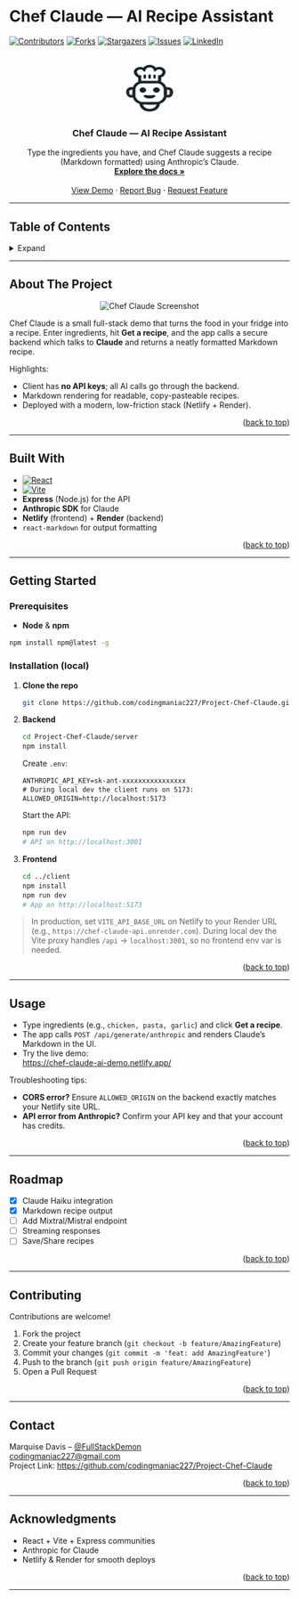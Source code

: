 # Chef Claude — AI Recipe Assistant

<!-- PROJECT SHIELDS -->
[![Contributors][contributors-shield]][contributors-url]
[![Forks][forks-shield]][forks-url]
[![Stargazers][stars-shield]][stars-url]
[![Issues][issues-shield]][issues-url]
[![LinkedIn][linkedin-shield]][linkedin-url]

<!-- PROJECT LOGO -->
<br />
<div align="center">
  <a href="https://github.com/codingmaniac227/Project-Chef-Claude" target="_blank" rel="noopener">
    <img src="client/public/chef-claude-icon.png" alt="Logo" width="90" height="90" style="border-radius:50%">
  </a>

  <h3 align="center">Chef Claude — AI Recipe Assistant</h3>

  <p align="center">
    Type the ingredients you have, and Chef Claude suggests a recipe (Markdown formatted) using Anthropic’s Claude.
    <br />
    <a href="https://github.com/codingmaniac227/Project-Chef-Claude" target="_blank" rel="noopener"><strong>Explore the docs »</strong></a>
    <br />
    <br />
    <a href="https://chef-claude-ai-demo.netlify.app/" target="_blank" rel="noopener">View Demo</a>
    ·
    <a href="https://github.com/codingmaniac227/Project-Chef-Claude/issues/new?template=bug_report.yml&labels=bug" target="_blank" rel="noopener">Report Bug</a>
    ·
    <a href="https://github.com/codingmaniac227/Project-Chef-Claude/issues/new?template=feature_request.yml&labels=enhancement" target="_blank" rel="noopener">Request Feature</a>
  </p>
</div>

---

## Table of Contents
<details>
  <summary>Expand</summary>
  <ol>
    <li><a href="#about-the-project">About The Project</a></li>
    <li><a href="#built-with">Built With</a></li>
    <li><a href="#getting-started">Getting Started</a></li>
    <li><a href="#usage">Usage</a></li>
    <li><a href="#roadmap">Roadmap</a></li>
    <li><a href="#contributing">Contributing</a></li>
    <li><a href="#contact">Contact</a></li>
    <li><a href="#acknowledgments">Acknowledgments</a></li>
  </ol>
</details>

---

## About The Project

<p align="center">
  <img src="screenshot.png" alt="Chef Claude Screenshot" width="520">
</p>

Chef Claude is a small full-stack demo that turns the food in your fridge into a recipe. Enter ingredients, hit **Get a recipe**, and the app calls a secure backend which talks to **Claude** and returns a neatly formatted Markdown recipe.

Highlights:
- Client has **no API keys**; all AI calls go through the backend.
- Markdown rendering for readable, copy-pasteable recipes.
- Deployed with a modern, low-friction stack (Netlify + Render).

<p align="right">(<a href="#chef-claude--ai-recipe-assistant">back to top</a>)</p>

---

## Built With

* [![React][React.js]][React-url]
* [![Vite][Vite.js]][Vite-url]
* **Express** (Node.js) for the API
* **Anthropic SDK** for Claude
* **Netlify** (frontend) + **Render** (backend)
* `react-markdown` for output formatting

<p align="right">(<a href="#chef-claude--ai-recipe-assistant">back to top</a>)</p>

---

## Getting Started

### Prerequisites
- **Node** & **npm**
```sh
npm install npm@latest -g
```

### Installation (local)
1. **Clone the repo**
   ```sh
   git clone https://github.com/codingmaniac227/Project-Chef-Claude.git
   ```

2. **Backend**
   ```sh
   cd Project-Chef-Claude/server
   npm install
   ```
   Create `.env`:
   ```dotenv
   ANTHROPIC_API_KEY=sk-ant-xxxxxxxxxxxxxxxx
   # During local dev the client runs on 5173:
   ALLOWED_ORIGIN=http://localhost:5173
   ```
   Start the API:
   ```sh
   npm run dev
   # API on http://localhost:3001
   ```

3. **Frontend**
   ```sh
   cd ../client
   npm install
   npm run dev
   # App on http://localhost:5173
   ```

> In production, set `VITE_API_BASE_URL` on Netlify to your Render URL (e.g., `https://chef-claude-api.onrender.com`). During local dev the Vite proxy handles `/api` → `localhost:3001`, so no frontend env var is needed.

<p align="right">(<a href="#chef-claude--ai-recipe-assistant">back to top</a>)</p>

---

## Usage

- Type ingredients (e.g., `chicken, pasta, garlic`) and click **Get a recipe**.
- The app calls `POST /api/generate/anthropic` and renders Claude’s Markdown in the UI.
- Try the live demo:  
  <a href="https://chef-claude-ai-demo.netlify.app/" target="_blank" rel="noopener">https://chef-claude-ai-demo.netlify.app/</a>

Troubleshooting tips:
- **CORS error?** Ensure `ALLOWED_ORIGIN` on the backend exactly matches your Netlify site URL.
- **API error from Anthropic?** Confirm your API key and that your account has credits.

<p align="right">(<a href="#chef-claude--ai-recipe-assistant">back to top</a>)</p>

---

## Roadmap

- [x] Claude Haiku integration
- [x] Markdown recipe output
- [ ] Add Mixtral/Mistral endpoint
- [ ] Streaming responses
- [ ] Save/Share recipes

<p align="right">(<a href="#chef-claude--ai-recipe-assistant">back to top</a>)</p>

---

## Contributing

Contributions are welcome!

1. Fork the project  
2. Create your feature branch (`git checkout -b feature/AmazingFeature`)  
3. Commit your changes (`git commit -m 'feat: add AmazingFeature'`)  
4. Push to the branch (`git push origin feature/AmazingFeature`)  
5. Open a Pull Request

<p align="right">(<a href="#chef-claude--ai-recipe-assistant">back to top</a>)</p>

---

## Contact

Marquise Davis – <a href="https://instagram.com/FullStackDemon" target="_blank" rel="noopener">@FullStackDemon</a>  
codingmaniac227@gmail.com  
Project Link: <a href="https://github.com/codingmaniac227/Project-Chef-Claude" target="_blank" rel="noopener">https://github.com/codingmaniac227/Project-Chef-Claude</a>

<p align="right">(<a href="#chef-claude--ai-recipe-assistant">back to top</a>)</p>

---

## Acknowledgments

- React + Vite + Express communities  
- Anthropic for Claude  
- Netlify & Render for smooth deploys

<p align="right">(<a href="#chef-claude--ai-recipe-assistant">back to top</a>)</p>

---

<!-- MARKDOWN LINKS & IMAGES -->
[contributors-shield]: https://img.shields.io/github/contributors/codingmaniac227/Project-Chef-Claude?style=for-the-badge
[contributors-url]: https://github.com/codingmaniac227/Project-Chef-Claude/graphs/contributors
[forks-shield]: https://img.shields.io/github/forks/codingmaniac227/Project-Chef-Claude?style=for-the-badge
[forks-url]: https://github.com/codingmaniac227/Project-Chef-Claude/network/members
[stars-shield]: https://img.shields.io/github/stars/codingmaniac227/Project-Chef-Claude?style=for-the-badge
[stars-url]: https://github.com/codingmaniac227/Project-Chef-Claude/stargazers
[issues-shield]: https://img.shields.io/github/issues/codingmaniac227/Project-Chef-Claude?style=for-the-badge
[issues-url]: https://github.com/codingmaniac227/Project-Chef-Claude/issues
[linkedin-shield]: https://img.shields.io/badge/-LinkedIn-black.svg?style=for-the-badge&logo=linkedin&colorB=555
[linkedin-url]: https://www.linkedin.com/in/marquise-davis/
[React.js]: https://img.shields.io/badge/React-20232A?style=for-the-badge&logo=react&logoColor=61DAFB
[React-url]: https://react.dev/
[Vite.js]: https://img.shields.io/badge/Vite-646CFF?style=for-the-badge&logo=vite&logoColor=FFD62E
[Vite-url]: https://vitejs.dev/
